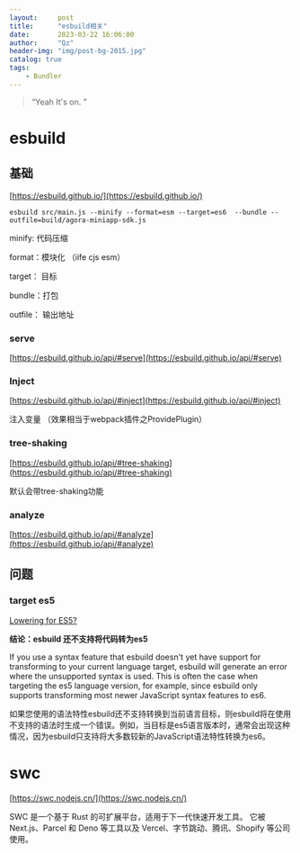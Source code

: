 ```yaml
---
layout:     post
title:      "esbuild相关"
date:       2023-03-22 16:06:00
author:     "Qz"
header-img: "img/post-bg-2015.jpg"
catalog: true
tags:
    - Bundler
---
```


> “Yeah It's on. ”



# esbuild





## 基础

[https://esbuild.github.io/](https://esbuild.github.io/)

```tsx
esbuild src/main.js --minify --format=esm --target=es6  --bundle --outfile=build/agora-miniapp-sdk.js
```

minify:  代码压缩

format：模块化 （iife cjs esm）

target： 目标  

bundle：打包

outfile： 输出地址

### serve

[https://esbuild.github.io/api/#serve](https://esbuild.github.io/api/#serve)



### Inject

[https://esbuild.github.io/api/#inject](https://esbuild.github.io/api/#inject)

注入变量 （效果相当于webpack插件之ProvidePlugin）



### tree-shaking

[https://esbuild.github.io/api/#tree-shaking](https://esbuild.github.io/api/#tree-shaking)

默认会带tree-shaking功能



### analyze

[https://esbuild.github.io/api/#analyze](https://esbuild.github.io/api/#analyze)



## 问题





### target es5

[Lowering for ES5?](https://github.com/evanw/esbuild/issues/297)

**结论：esbuild 还不支持将代码转为es5**

If you use a syntax feature that esbuild doesn't yet have support for transforming to your current language target, esbuild will generate an error where the unsupported syntax is used. This is often the case when targeting the es5 language version, for example, since esbuild only supports transforming most newer JavaScript syntax features to es6.

如果您使用的语法特性esbuild还不支持转换到当前语言目标，则esbuild将在使用不支持的语法时生成一个错误。例如，当目标是es5语言版本时，通常会出现这种情况，因为esbuild只支持将大多数较新的JavaScript语法特性转换为es6。





# swc

[https://swc.nodejs.cn/](https://swc.nodejs.cn/)

SWC 是一个基于 Rust 的可扩展平台，适用于下一代快速开发工具。 它被 Next.js、Parcel 和 Deno 等工具以及 Vercel、字节跳动、腾讯、Shopify 等公司使用。

